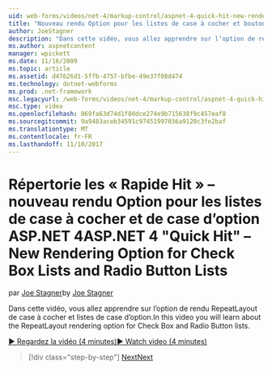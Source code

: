 ```yaml
---
uid: web-forms/videos/net-4/markup-control/aspnet-4-quick-hit-new-rendering-option-for-check-box-lists-and-radio-button-lists
title: "Nouveau rendu Option pour les listes de case à cocher et bouton Radio | Documents Microsoft"
author: JoeStagner
description: "Dans cette vidéo, vous allez apprendre sur l’option de rendu RepeatLayout de case à cocher et listes de case d’option."
ms.author: aspnetcontent
manager: wpickett
ms.date: 11/16/2009
ms.topic: article
ms.assetid: d47626d1-5ffb-4757-bfbe-49e37f08d474
ms.technology: dotnet-webforms
ms.prod: .net-framework
msc.legacyurl: /web-forms/videos/net-4/markup-control/aspnet-4-quick-hit-new-rendering-option-for-check-box-lists-and-radio-button-lists
msc.type: video
ms.openlocfilehash: 069fa63d74d1f80dce274e9b715638f9c457eaf8
ms.sourcegitcommit: 9a9483aceb34591c97451997036a9120c3fe2baf
ms.translationtype: MT
ms.contentlocale: fr-FR
ms.lasthandoff: 11/10/2017
---
```

<a name="aspnet-4-quick-hit--new-rendering-option-for-check-box-lists-and-radio-button-lists"></a><span data-ttu-id="699a7-103">Répertorie les « Rapide Hit » – nouveau rendu Option pour les listes de case à cocher et de case d’option ASP.NET 4</span><span class="sxs-lookup"><span data-stu-id="699a7-103">ASP.NET 4 "Quick Hit" – New Rendering Option for Check Box Lists and Radio Button Lists</span></span>
====================
<span data-ttu-id="699a7-104">par [Joe Stagner](https://github.com/JoeStagner)</span><span class="sxs-lookup"><span data-stu-id="699a7-104">by [Joe Stagner](https://github.com/JoeStagner)</span></span>

<span data-ttu-id="699a7-105">Dans cette vidéo, vous allez apprendre sur l’option de rendu RepeatLayout de case à cocher et listes de case d’option.</span><span class="sxs-lookup"><span data-stu-id="699a7-105">In this video you will learn about the RepeatLayout rendering option for Check Box and Radio Button lists.</span></span> 

[<span data-ttu-id="699a7-106">&#9654; Regardez la vidéo (4 minutes)</span><span class="sxs-lookup"><span data-stu-id="699a7-106">&#9654; Watch video (4 minutes)</span></span>](https://channel9.msdn.com/Blogs/ASP-NET-Site-Videos/aspnet-4-quick-hit-new-rendering-option-for-check-box-lists-and-radio-button-lists)

>[!div class="step-by-step"]
[<span data-ttu-id="699a7-107">Next</span><span class="sxs-lookup"><span data-stu-id="699a7-107">Next</span></span>](aspnet-4-quick-hit-table-free-templated-controls.md)
